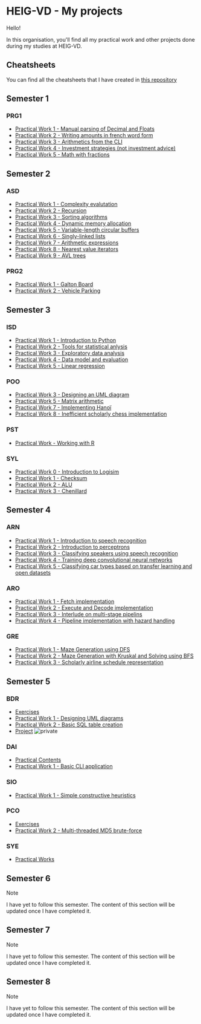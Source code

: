 # HEIG-VD - My projects

Hello!

In this organisation, you'll find all my practical work
and other projects done during my studies at HEIG-VD.

## Cheatsheets

You can find all the cheatsheets that I have created in [this repository](https://github.com/heig-lherman/cheatsheets)

## Semester 1

### PRG1

- [Practical Work 1 - Manual parsing of Decimal and Floats](https://github.com/heig-lherman/prg1/tree/main/pw01)
- [Practical Work 2 - Writing amounts in french word form](https://github.com/heig-lherman/prg1/tree/main/pw02)
- [Practical Work 3 - Arithmetics from the CLI](https://github.com/heig-lherman/prg1/tree/main/pw03)
- [Practical Work 4 - Investment strategies (not investment advice)](https://github.com/heig-lherman/prg1/tree/main/pw04)
- [Practical Work 5 - Math with fractions](https://github.com/heig-lherman/prg1/tree/main/pw05)

## Semester 2

### ASD

- [Practical Work 1 - Complexity evalutation](https://github.com/heig-lherman/asd/tree/main/pw01)
- [Practical Work 2 - Recursion](https://github.com/heig-lherman/asd/tree/main/pw02)
- [Practical Work 3 - Sorting algorithms](https://github.com/heig-lherman/asd/tree/main/pw03)
- [Practical Work 4 - Dynamic memory allocation](https://github.com/heig-lherman/asd/tree/main/pw04)
- [Practical Work 5 - Variable-length circular buffers](https://github.com/heig-lherman/asd/tree/main/pw05)
- [Practical Work 6 - Singly-linked lists](https://github.com/heig-lherman/asd/tree/main/pw06)
- [Practical Work 7 - Arithmetic expressions](https://github.com/heig-lherman/asd/tree/main/pw07)
- [Practical Work 8 - Nearest value iterators](https://github.com/heig-lherman/asd/tree/main/pw08)
- [Practical Work 9 - AVL trees](https://github.com/heig-lherman/asd/tree/main/pw09)

### PRG2

- [Practical Work 1 - Galton Board](https://github.com/heig-lherman/prg2/tree/main/pw01)
- [Practical Work 2 - Vehicle Parking](https://github.com/heig-lherman/prg2/tree/main/pw02)

## Semester 3

### ISD

- [Practical Work 1 - Introduction to Python](https://github.com/heig-lherman/isd/tree/main/pw01)
- [Practical Work 2 - Tools for statistical anlysis](https://github.com/heig-lherman/isd/tree/main/pw02)
- [Practical Work 3 - Exploratory data analysis](https://github.com/heig-lherman/isd/tree/main/pw03)
- [Practical Work 4 - Data model and evaluation](https://github.com/heig-lherman/isd/tree/main/pw04)
- [Practical Work 5 - Linear regression](https://github.com/heig-lherman/isd/tree/main/pw05)

### POO

- [Practical Work 3 - Designing an UML diagram](https://github.com/heig-lherman/poo-pw03)
- [Practical Work 5 - Matrix arithmetic](https://github.com/heig-lherman/poo-pw05)
- [Practical Work 7 - Implementing Hanoï](https://github.com/heig-lherman/poo-pw07)
- [Practical Work 8 - Inefficient scholarly chess implementation](https://github.com/heig-lherman/poo-pw08)

### PST

- [Practical Work - Working with R](https://github.com/heig-lherman/pst-pw01)

### SYL

- [Practical Work 0 - Introduction to Logisim](https://github.com/heig-lherman/syl/tree/main/pw00)
- [Practical Work 1 - Checksum](https://github.com/heig-lherman/syl/tree/main/pw01)
- [Practical Work 2 - ALU](https://github.com/heig-lherman/syl/tree/main/pw02)
- [Practical Work 3 - Chenillard](https://github.com/heig-lherman/syl/tree/main/pw03)

## Semester 4

### ARN

- [Practical Work 1 - Introduction to speech recognition](https://github.com/heig-lherman/arn/tree/main/pw01)
- [Practical Work 2 - Introduction to perceptrons](https://github.com/heig-lherman/arn/tree/main/pw02)
- [Practical Work 3 - Classifying speakers using speech recognition](https://github.com/heig-lherman/arn/tree/main/pw03)
- [Practical Work 4 - Training deep convolutional neural networks](https://github.com/heig-lherman/arn/tree/main/pw04)
- [Practical Work 5 - Classifying car types based on transfer learning and open datasets](https://github.com/heig-lherman/arn/tree/main/pw05)

### ARO

- [Practical Work 1 - Fetch implementation](https://github.com/heig-lherman/aro/tree/main/pw01)
- [Practical Work 2 - Execute and Decode implementation](https://github.com/heig-lherman/aro/tree/main/pw02)
- [Practical Work 3 - Interlude on multi-stage pipelins](https://github.com/heig-lherman/aro/tree/main/pw03)
- [Practical Work 4 - Pipeline implementation with hazard handling](https://github.com/heig-lherman/aro/tree/main/pw04)

### GRE

- [Practical Work 1 - Maze Generation using DFS](https://github.com/heig-lherman/gre-pw01)
- [Practical Work 2 - Maze Generation with Kruskal and Solving using BFS](https://github.com/heig-lherman/gre-pw02)
- [Practical Work 3 - Scholarly airline schedule representation](https://github.com/heig-lherman/gre-pw03)

## Semester 5

### BDR

- [Exercises](https://github.com/heig-lherman/bdr/tree/main/exercises)
- [Practical Work 1 - Designing UML diagrams](https://github.com/heig-lherman/bdr/tree/main/pw01)
- [Practical Work 2 - Basic SQL table creation](https://github.com/heig-lherman/bdr/tree/main/pw02)
- [Project](https://github.com/heig-lherman/bdr-project) ![private](https://img.shields.io/badge/available_on-22nd_january-blue)

### DAI

- [Practical Contents](https://github.com/heig-lherman/dai-practical-content)
- [Practical Work 1 - Basic CLI application](https://github.com/heig-lherman/dai-pw01)

### SIO

- [Practical Work 1 - Simple constructive heuristics](https://github.com/heig-lherman/sio-pw01)

### PCO

- [Exercises](https://github.com/heig-lherman/pco/tree/main/exercises)
- [Practical Work 2 - Multi-threaded MD5 brute-force](https://github.com/heig-lherman/pco/tree/main/pw02)

### SYE

- [Practical Works](https://github.com/heig-lherman/sye)

## Semester 6

> [!NOTE]
> I have yet to follow this semester.
> The content of this section will be updated once I have completed it.

## Semester 7

> [!NOTE]
> I have yet to follow this semester.
> The content of this section will be updated once I have completed it.

## Semester 8

> [!NOTE]
> I have yet to follow this semester.
> The content of this section will be updated once I have completed it.
